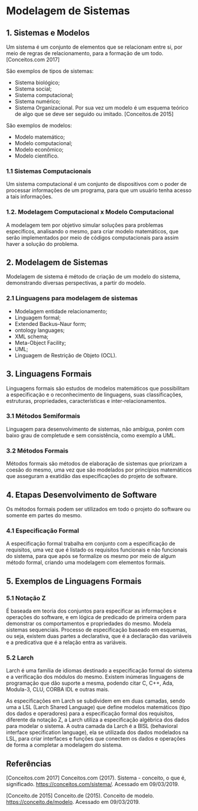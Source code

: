 # Modelagem de Sistemas
## 1. Sistemas e Modelos

Um sistema é um conjunto de elementos que se relacionam entre si, por meio de regras de relacionamento, para a formação de um todo.[Conceitos.com 2017]

  São exemplos de tipos de sistemas:
  
   * Sistema biológico;
   * Sistema social;
   * Sistema computacional;
   * Sistema numérico;
   * Sistema Organizacional.
  Por sua vez um modelo é um esquema teórico de algo que se deve ser seguido ou imitado. [Conceitos.de 2015]
  
  São exemplos de modelos:
  
   * Modelo matemático;
   * Modelo computacional;
   * Modelo econômico;
   * Modelo científico.

### 1.1 Sistemas Computacionais

Um sistema computacional é um conjunto de dispositivos com o poder de processar informações de um programa, para que um usuário tenha acesso a tais informações.

### 1.2.  Modelagem Computacional x Modelo Computacional

A modelagem tem por objetivo simular soluções para problemas específicos, analisando o mesmo, para criar modelo matemáticos, que serão implementados por meio de códigos computacionais para assim haver a solução do problema.

## 2.  Modelagem de Sistemas

Modelagem de sistema é método de criação de um modelo do sistema, demonstrando diversas perspectivas, a partir do modelo.

### 2.1 Linguagens para modelagem de sistemas

   * Modelagem entidade relacionamento;
   * Linguagem formal;
   * Extended Backus–Naur form;
   * ontology languages;
   * XML schema;
   * Meta-Object Facility;
   * UML;
   * Linguagem de Restrição de Objeto (OCL).
   
 ## 3. Linguagens Formais

Linguagens formais são estudos de modelos matemáticos que possibilitam a especificação e o reconhecimento de linguagens, suas classificações, estruturas, propriedades, características e inter-relacionamentos.


### 3.1 Métodos Semiformais

Linguagem para desenvolvimento de sistemas, não ambígua, porém com baixo grau de completude e sem consistência, como exemplo a UML.

### 3.2 Métodos Formais

Métodos formais são métodos de elaboração de sistemas que priorizam a coesão do mesmo, uma vez que são modelados por princípios matemáticos que asseguram a exatidão das especificações do projeto de software.

## 4. Etapas Desenvolvimento de Software

Os métodos formais podem ser utilizados em todo o projeto do software ou somente em partes do mesmo.

### 4.1 Especificação Formal

A especificação formal trabalha em conjunto com a especificação de requisitos, uma vez que é listado os requisitos funcionais e não funcionais do sistema, para que após se formalize os mesmo por meio de algum método formal, criando uma modelagem com elementos formais.

## 5. Exemplos de Linguagens Formais

### 5.1 Notação Z

É baseada em teoria dos conjuntos para especificar as informações e operações do software, e em lógica de predicado de primeira ordem para demonstrar os comportamentos e propriedades do mesmo. Modela sistemas sequenciais. Processo de especificação baseado em esquemas, ou seja, existem duas partes a declarativa, que é a declaração das variáveis e a predicativa que é a relação entra as variáveis.

### 5.2 Larch

Larch é uma família de idiomas destinado a especificação formal do sistema e a verificação dos módulos do mesmo. Existem inúmeras linguagens de programação que dão suporte a mesma, podendo citar C, C++, Ada, Modula-3, CLU, CORBA IDL e outras mais.

As especificações em Larch se subdividem em em duas camadas, sendo uma a LSL (Larch Shared Language) que define modelos matemáticos (tipo dos dados e operadores) para a especificação formal dos requisitos, diferente da notação Z, a Larch utiliza a especificação algébrica dos dados para modelar o sistema. A outra camada da Larch é a BISL (behavioral interface specification language), ela se utilizada dos dados modelados na LSL, para criar interfaces e funções que conectem os dados e operações de forma a completar a modelagem do sistema.

## Referências
[Conceitos.com 2017] Conceitos.com (2017). Sistema - conceito, o que é, significado. https://conceitos.com/sistema/. Acessado em 09/03/2019.

[Conceito.de 2015] Conceito.de (2015). Conceito de modelo. https://conceito.de/modelo. Acessado em 09/03/2019.
